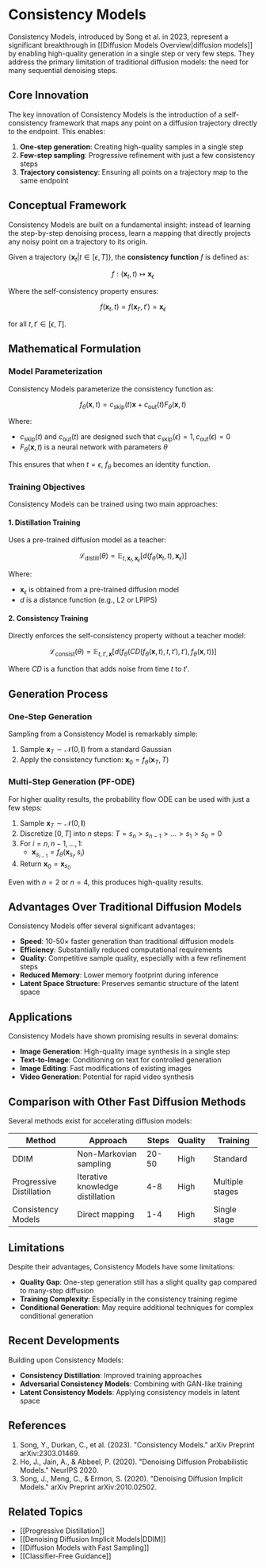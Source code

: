 # Consistency Models

Consistency Models, introduced by Song et al. in 2023, represent a significant breakthrough in [[Diffusion Models Overview|diffusion models]] by enabling high-quality generation in a single step or very few steps. They address the primary limitation of traditional diffusion models: the need for many sequential denoising steps.

## Core Innovation

The key innovation of Consistency Models is the introduction of a self-consistency framework that maps any point on a diffusion trajectory directly to the endpoint. This enables:

1. **One-step generation**: Creating high-quality samples in a single step
2. **Few-step sampling**: Progressive refinement with just a few consistency steps
3. **Trajectory consistency**: Ensuring all points on a trajectory map to the same endpoint

## Conceptual Framework

Consistency Models are built on a fundamental insight: instead of learning the step-by-step denoising process, learn a mapping that directly projects any noisy point on a trajectory to its origin.

Given a trajectory $\{\mathbf{x}_t \vert t \in [\epsilon, T]\}$, the **consistency function** $f$ is defined as:

$$f: (\mathbf{x}_t, t) \mapsto \mathbf{x}_\epsilon$$

Where the self-consistency property ensures:

$$f(\mathbf{x}_t, t) = f(\mathbf{x}_{t'}, t') = \mathbf{x}_\epsilon$$

for all $t, t' \in [\epsilon, T]$.

## Mathematical Formulation

### Model Parameterization

Consistency Models parameterize the consistency function as:

$$f_\theta(\mathbf{x}, t) = c_\text{skip}(t)\mathbf{x} + c_\text{out}(t) F_\theta(\mathbf{x}, t)$$

Where:
- $c_\text{skip}(t)$ and $c_\text{out}(t)$ are designed such that $c_\text{skip}(\epsilon) = 1, c_\text{out}(\epsilon) = 0$
- $F_\theta(\mathbf{x}, t)$ is a neural network with parameters $\theta$

This ensures that when $t=\epsilon$, $f_\theta$ becomes an identity function.

### Training Objectives

Consistency Models can be trained using two main approaches:

#### 1. Distillation Training

Uses a pre-trained diffusion model as a teacher:

$$\mathcal{L}_\text{distill}(\theta) = \mathbb{E}_{t, \mathbf{x}_t, \mathbf{x}_\epsilon} \left[ d\left(f_\theta(\mathbf{x}_t, t), \mathbf{x}_\epsilon \right) \right]$$

Where:
- $\mathbf{x}_\epsilon$ is obtained from a pre-trained diffusion model
- $d$ is a distance function (e.g., L2 or LPIPS)

#### 2. Consistency Training

Directly enforces the self-consistency property without a teacher model:

$$\mathcal{L}_\text{consist}(\theta) = \mathbb{E}_{t, t', \mathbf{x}} \left[ d\left(f_\theta(CD(f_\theta(\mathbf{x}, t), t, t'), t'), f_\theta(\mathbf{x}, t) \right) \right]$$

Where $CD$ is a function that adds noise from time $t$ to $t'$.

## Generation Process

### One-Step Generation

Sampling from a Consistency Model is remarkably simple:

1. Sample $\mathbf{x}_T \sim \mathcal{N}(0, \mathbf{I})$ from a standard Gaussian
2. Apply the consistency function: $\mathbf{x}_0 = f_\theta(\mathbf{x}_T, T)$

### Multi-Step Generation (PF-ODE)

For higher quality results, the probability flow ODE can be used with just a few steps:

1. Sample $\mathbf{x}_T \sim \mathcal{N}(0, \mathbf{I})$
2. Discretize $[0, T]$ into $n$ steps: $T = s_n > s_{n-1} > ... > s_1 > s_0 = 0$
3. For $i = n, n-1, ..., 1$:
   - $\mathbf{x}_{s_{i-1}} = f_\theta(\mathbf{x}_{s_i}, s_i)$
4. Return $\mathbf{x}_0 = \mathbf{x}_{s_0}$

Even with $n=2$ or $n=4$, this produces high-quality results.

## Advantages Over Traditional Diffusion Models

Consistency Models offer several significant advantages:

- **Speed**: 10-50× faster generation than traditional diffusion models
- **Efficiency**: Substantially reduced computational requirements
- **Quality**: Competitive sample quality, especially with a few refinement steps
- **Reduced Memory**: Lower memory footprint during inference
- **Latent Space Structure**: Preserves semantic structure of the latent space

## Applications

Consistency Models have shown promising results in several domains:

- **Image Generation**: High-quality image synthesis in a single step
- **Text-to-Image**: Conditioning on text for controlled generation
- **Image Editing**: Fast modifications of existing images
- **Video Generation**: Potential for rapid video synthesis

## Comparison with Other Fast Diffusion Methods

Several methods exist for accelerating diffusion models:

| Method | Approach | Steps | Quality | Training |
|--------|----------|-------|---------|----------|
| DDIM | Non-Markovian sampling | 20-50 | High | Standard |
| Progressive Distillation | Iterative knowledge distillation | 4-8 | High | Multiple stages |
| Consistency Models | Direct mapping | 1-4 | High | Single stage |

## Limitations

Despite their advantages, Consistency Models have some limitations:

- **Quality Gap**: One-step generation still has a slight quality gap compared to many-step diffusion
- **Training Complexity**: Especially in the consistency training regime
- **Conditional Generation**: May require additional techniques for complex conditional generation

## Recent Developments

Building upon Consistency Models:

- **Consistency Distillation**: Improved training approaches
- **Adversarial Consistency Models**: Combining with GAN-like training
- **Latent Consistency Models**: Applying consistency models in latent space

## References

1. Song, Y., Durkan, C., et al. (2023). "Consistency Models." arXiv Preprint arXiv:2303.01469.
2. Ho, J., Jain, A., & Abbeel, P. (2020). "Denoising Diffusion Probabilistic Models." NeurIPS 2020.
3. Song, J., Meng, C., & Ermon, S. (2020). "Denoising Diffusion Implicit Models." arXiv Preprint arXiv:2010.02502.

## Related Topics

- [[Progressive Distillation]]
- [[Denoising Diffusion Implicit Models|DDIM]]
- [[Diffusion Models with Fast Sampling]]
- [[Classifier-Free Guidance]] 